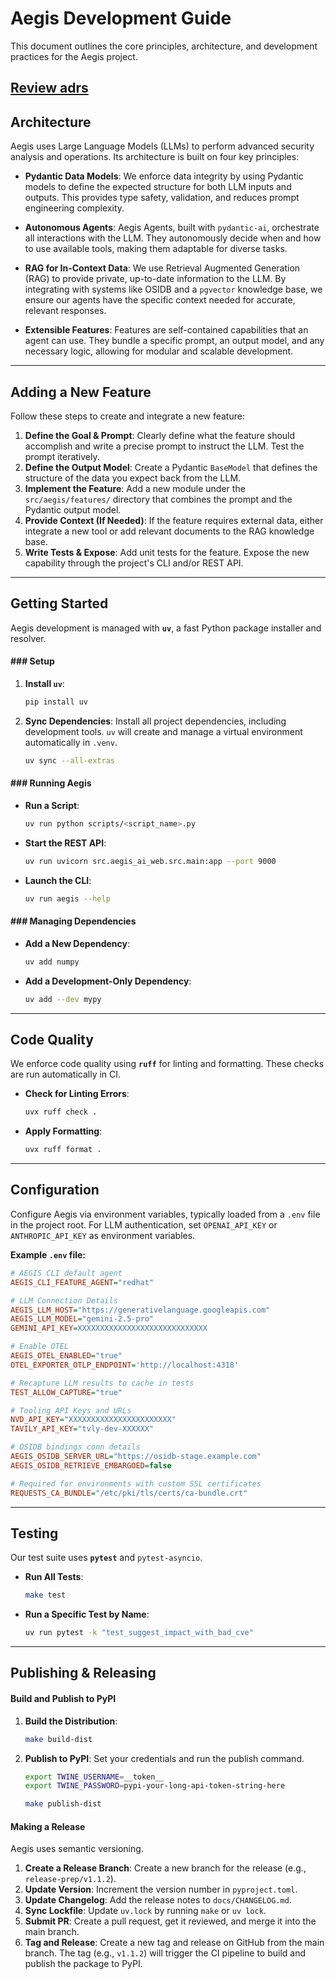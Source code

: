 # Aegis Development Guide

This document outlines the core principles, architecture, and development practices for the Aegis project.

[Review adrs](docs/adrs)
-----

## Architecture

Aegis uses Large Language Models (LLMs) to perform advanced security analysis and operations. Its architecture is built on four key principles:

  * **Pydantic Data Models**: We enforce data integrity by using Pydantic models to define the expected structure for both LLM inputs and outputs. This provides type safety, validation, and reduces prompt engineering complexity.

  * **Autonomous Agents**: Aegis Agents, built with `pydantic-ai`, orchestrate all interactions with the LLM. They autonomously decide when and how to use available tools, making them adaptable for diverse tasks.

  * **RAG for In-Context Data**: We use Retrieval Augmented Generation (RAG) to provide private, up-to-date information to the LLM. By integrating with systems like OSIDB and a `pgvector` knowledge base, we ensure our agents have the specific context needed for accurate, relevant responses.

  * **Extensible Features**: Features are self-contained capabilities that an agent can use. They bundle a specific prompt, an output model, and any necessary logic, allowing for modular and scalable development.

-----

## Adding a New Feature

Follow these steps to create and integrate a new feature:

1.  **Define the Goal & Prompt**: Clearly define what the feature should accomplish and write a precise prompt to instruct the LLM. Test the prompt iteratively.
2.  **Define the Output Model**: Create a Pydantic `BaseModel` that defines the structure of the data you expect back from the LLM.
3.  **Implement the Feature**: Add a new module under the `src/aegis/features/` directory that combines the prompt and the Pydantic output model.
4.  **Provide Context (If Needed)**: If the feature requires external data, either integrate a new tool or add relevant documents to the RAG knowledge base.
5.  **Write Tests & Expose**: Add unit tests for the feature. Expose the new capability through the project's CLI and/or REST API.

-----

## Getting Started

Aegis development is managed with **`uv`**, a fast Python package installer and resolver.

#### \#\#\# Setup

1.  **Install `uv`**:

    ```bash
    pip install uv
    ```

2.  **Sync Dependencies**: Install all project dependencies, including development tools. `uv` will create and manage a virtual environment automatically in `.venv`.

    ```bash
    uv sync --all-extras
    ```

#### \#\#\# Running Aegis

  * **Run a Script**:
    ```bash
    uv run python scripts/<script_name>.py
    ```
  * **Start the REST API**:
    ```bash
    uv run uvicorn src.aegis_ai_web.src.main:app --port 9000
    ```
  * **Launch the CLI**:
    ```bash
    uv run aegis --help
    ```

#### \#\#\# Managing Dependencies

  * **Add a New Dependency**:
    ```bash
    uv add numpy
    ```
  * **Add a Development-Only Dependency**:
    ```bash
    uv add --dev mypy
    ```

-----

## Code Quality

We enforce code quality using **`ruff`** for linting and formatting. These checks are run automatically in CI.

  * **Check for Linting Errors**:
    ```bash
    uvx ruff check .
    ```
  * **Apply Formatting**:
    ```bash
    uvx ruff format .
    ```

-----

## Configuration

Configure Aegis via environment variables, typically loaded from a `.env` file in the project root. For LLM authentication, set `OPENAI_API_KEY` or `ANTHROPIC_API_KEY` as environment variables.

**Example `.env` file:**

```ini
# AEGIS CLI default agent
AEGIS_CLI_FEATURE_AGENT="redhat"

# LLM Connection Details
AEGIS_LLM_HOST="https://generativelanguage.googleapis.com"
AEGIS_LLM_MODEL="gemini-2.5-pro"
GEMINI_API_KEY=XXXXXXXXXXXXXXXXXXXXXXXXXXXXX

# Enable OTEL
AEGIS_OTEL_ENABLED="true"
OTEL_EXPORTER_OTLP_ENDPOINT='http://localhost:4318'

# Recapture LLM results to cache in tests
TEST_ALLOW_CAPTURE="true"

# Tooling API Keys and URLs
NVD_API_KEY="XXXXXXXXXXXXXXXXXXXXXXX"
TAVILY_API_KEY="tvly-dev-XXXXXX"

# OSIDB bindings conn details
AEGIS_OSIDB_SERVER_URL="https://osidb-stage.example.com"
AEGIS_OSIDB_RETRIEVE_EMBARGOED=false

# Required for environments with custom SSL certificates
REQUESTS_CA_BUNDLE="/etc/pki/tls/certs/ca-bundle.crt"


```

-----

## Testing

Our test suite uses **`pytest`** and `pytest-asyncio`.

  * **Run All Tests**:
    ```bash
    make test
    ```
  * **Run a Specific Test by Name**:
    ```bash
    uv run pytest -k "test_suggest_impact_with_bad_cve"
    ```

-----

## Publishing & Releasing

#### Build and Publish to PyPI

1.  **Build the Distribution**:
    ```bash
    make build-dist
    ```
2.  **Publish to PyPI**: Set your credentials and run the publish command.
    ```bash
    export TWINE_USERNAME=__token__
    export TWINE_PASSWORD=pypi-your-long-api-token-string-here

    make publish-dist
    ```

####  Making a Release

Aegis uses semantic versioning.

1.  **Create a Release Branch**: Create a new branch for the release (e.g., `release-prep/v1.1.2`).
2.  **Update Version**: Increment the version number in `pyproject.toml`.
3.  **Update Changelog**: Add the release notes to `docs/CHANGELOG.md`.
4.  **Sync Lockfile**: Update `uv.lock` by running `make` or `uv lock`.
5.  **Submit PR**: Create a pull request, get it reviewed, and merge it into the main branch.
6.  **Tag and Release**: Create a new tag and release on GitHub from the main branch. The tag (e.g., `v1.1.2`) will trigger the CI pipeline to build and publish the package to PyPI.
